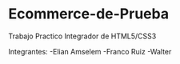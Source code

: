 # Ecommerce-de-Prueba
Trabajo Practico Integrador de HTML5/CSS3

Integrantes:
-Elian Amselem
-Franco Ruiz
-Walter